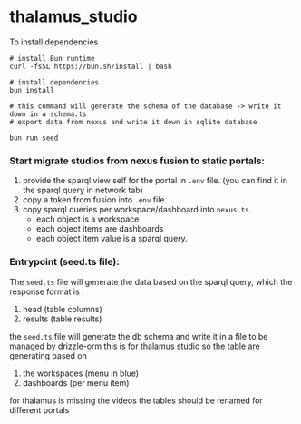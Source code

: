 # thalamus_studio

To install dependencies

```
# install Bun runtime
curl -fsSL https://bun.sh/install | bash

# install dependencies
bun install

# this command will generate the schema of the database -> write it down in a schema.ts
# export data from nexus and write it down in sqlite database

bun run seed
```


### Start migrate studios from nexus fusion to static portals:

1. provide the sparql view self for the portal in `.env` file. (you can find it in the sparql query in network tab)
2. copy a token from fusion into `.env` file.
3. copy sparql queries per  workspace/dashboard into `nexus.ts`.
    - each object is a workspace
    - each object items are dashboards
    - each object item value is a sparql query.

### Entrypoint (seed.ts file):
The `seed.ts` file will generate the data based on the sparql query, 
which the response format is :

1. head (table columns)
2. results (table results)

the `seed.ts` file will generate the db schema and write it in a file to be managed by drizzle-orm
this is for thalamus studio so the table are generating based on

1. the workspaces (menu in blue)
2. dashboards (per menu item)

for thalamus is missing the videos
the tables should be renamed for different portals
